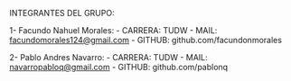 INTEGRANTES DEL GRUPO:

1- Facundo Nahuel Morales:
    - CARRERA: TUDW
    - MAIL: facundomorales124@gmail.com
    - GITHUB: github.com/facundonmorales
    
2- Pablo Andres Navarro:
    - CARRERA: TUDW
    - MAIL: navarropabloq@gmail.com
    - GITHUB: github.com/pablonq
    
